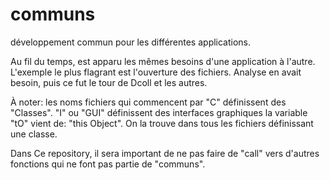 # communs
développement commun pour les différentes applications.

Au fil du temps, est apparu les mêmes besoins d'une application à l'autre. L'exemple le plus flagrant est l'ouverture des fichiers. Analyse en avait besoin, puis ce fut le tour de Dcoll et les autres.

À noter: les noms fichiers qui commencent par
    "C"           définissent des "Classes".
    "I" ou "GUI"  définissent des interfaces graphiques
la variable "tO" vient de: "this Object". On la trouve dans tous les fichiers définissant une classe.

Dans Ce repository, il sera important de ne pas faire de "call" vers d'autres fonctions qui ne font pas partie de "communs".
